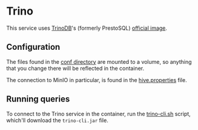 # Trino

This service uses [TrinoDB](https://trino.io/)'s (formerly PrestoSQL) [official image](https://hub.docker.com/r/trinodb/trino).


## Configuration

The files found in the [conf directory](./conf/) are mounted to a volume, so anything that you change there will be reflected in the container.

The connection to MinIO in particular, is found in the [hive.properties](./conf/catalog/hive.properties) file.


## Running queries

To connect to the Trino service in the container, run the [trino-cli.sh](./trino-cli.sh) script,
which'll download the `trino-cli.jar` file.